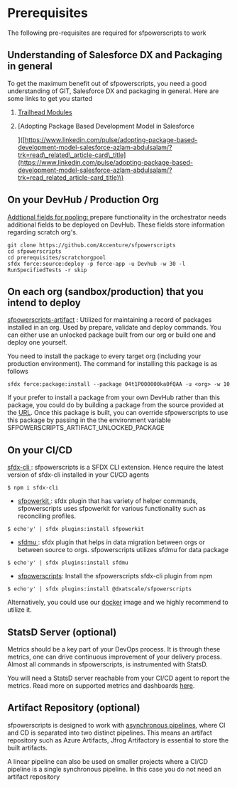 # Prerequisites

The following pre-requisites are required for sfpowerscripts to work

## **Understanding of Salesforce DX and Packaging in general**

To get the maximum benefit out of sfpowerscripts, you need a good understanding of GIT, Salesforce DX and packaging in general. Here are some links to get you started

1. [Trailhead Modules](https://trailhead.salesforce.com/en/users/azlam/trailmixes/salesforce-dx)  
2. \[Adopting Package Based Development Model in Salesforce  

   \]\([https://www.linkedin.com/pulse/adopting-package-based-development-model-salesforce-azlam-abdulsalam/?trk=read\_related\_article-card\_title](https://www.linkedin.com/pulse/adopting-package-based-development-model-salesforce-azlam-abdulsalam/?trk=read_related_article-card_title)\)

## **On your DevHub / Production Org**

[Addtional fields for pooling: ](https://github.com/Accenture/sfpowerscripts/tree/develop/prerequisites/scratchorgpool) prepare functionality in the orchestrator needs additional fields to be deployed on DevHub. These fields store information regarding scratch org's.

```text
git clone https://github.com/Accenture/sfpowerscripts
cd sfpowerscripts
cd prerequisites/scratchorgpool
sfdx force:source:deploy -p force-app -u Devhub -w 30 -l RunSpecifiedTests -r skip
```

## **On each org \(sandbox/production\) that you intend to deploy**

[sfpowerscripts-artifact](https://github.com/Accenture/sfpowerscripts/tree/develop/prerequisites/sfpowerscripts-artifact) : Utilized for maintaining a record of packages installed in an org. Used by prepare, validate and deploy commands. You can either use an unlocked package built from our org or build one and deploy one yourself.

You need to install the package to every target org \(including your production environment\). The command for installing this package is as follows

```text
sfdx force:package:install --package 04t1P000000ka0fQAA -u <org> -w 10
```

If your prefer to install a package from your own DevHub rather than this package, you could do by building a package from the source provided at the [URL](https://github.com/Accenture/sfpowerscripts/tree/develop/prerequisites/sfpowerscripts-artifact). Once this package is built, you can override sfpowerscripts to use this package by passing in the the environment variable SFPOWERSCRIPTS\_ARTIFACT\_UNLOCKED\_PACKAGE

## **On your CI/CD**

[sfdx-cli ](https://www.npmjs.com/package/sfdx-cli): sfpowerscripts is a SFDX CLI extension. Hence require the latest version of sfdx-cli installed in your CI/CD agents

```text
$ npm i sfdx-cli
```

* [sfpowerkit ](https://github.com/accenture/sfpowerkit):  sfdx plugin that has variety of helper commands, sfpowerscripts uses sfpowerkit for various functionality such as reconciling profiles. 

```text
$ echo'y' | sfdx plugins:install sfpowerkit
```

* [sfdmu ](https://github.com/forcedotcom/SFDX-Data-Move-Utility): sfdx plugin that helps in data migration between orgs or between source to orgs. sfpowerscripts utilizes sfdmu for data package

```text
$ echo'y' | sfdx plugins:install sfdmu
```

* [sfpowerscripts](https://www.npmjs.com/package/@dxatscale/sfpowerscripts):  Install the sfpowerscripts sfdx-cli plugin from npm

```text
$ echo'y' | sfdx plugins:install @dxatscale/sfpowerscripts
```

Alternatively, you could use our [docker](docker.md) image and we highly recommend to utilize it.

## **StatsD Server \(optional\)**

Metrics should be a key part of your DevOps process. It is through these metrics, one can drive continuous improvement of your delivery process. Almost all commands in sfpowerscripts, is instrumented with StatsD.

You will need a StatsD server reachable from your CI/CD agent to report the metrics. Read more on supported metrics and dashboards [here](../faq/metrics-and-dashboards.md).

## **Artifact Repository \(optional\)**

sfpowerscripts is designed to work with [asynchronous pipelines](https://dxatscale.gitbook.io/sfpowerscripts/faq/orchestrator#is-there-a-pipeline-schematic-diagram-that-i-can-understand), where CI and CD is separated into two distinct pipelines. This means an artifact repository such as Azure Artifacts, Jfrog Artifactory is essential to store the built artifacts.

A linear pipeline can also be used on smaller projects where a CI/CD pipeline is a single synchronous pipeline. In this case you do not need an artifact repository

